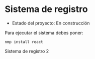 <h1> Sistema de registro </h1>

- Estado del proyecto: En construcción

Para ejecutar el sistema debes poner:

```nmp install react```

Sistema de registro 2
